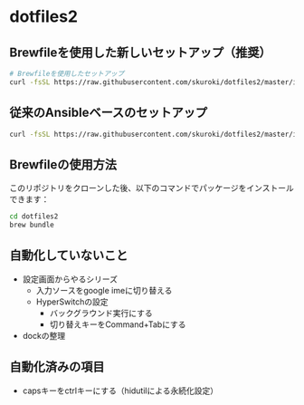 # dotfiles2

## Brewfileを使用した新しいセットアップ（推奨）

```bash
# Brewfileを使用したセットアップ
curl -fsSL https://raw.githubusercontent.com/skuroki/dotfiles2/master/install_with_brewfile.sh | bash -x
```

## 従来のAnsibleベースのセットアップ

```bash
curl -fsSL https://raw.githubusercontent.com/skuroki/dotfiles2/master/install.sh | bash -x
```

## Brewfileの使用方法

このリポジトリをクローンした後、以下のコマンドでパッケージをインストールできます：

```bash
cd dotfiles2
brew bundle
```

## 自動化していないこと

* 設定画面からやるシリーズ
  * 入力ソースをgoogle imeに切り替える
  * HyperSwitchの設定
    * バックグラウンド実行にする
    * 切り替えキーをCommand+Tabにする
* dockの整理

## 自動化済みの項目

* capsキーをctrlキーにする（hidutilによる永続化設定）
